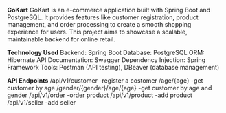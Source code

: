 **GoKart**
GoKart is an e-commerce application built with Spring Boot and PostgreSQL. It provides features like customer registration, product management, and order processing to create a smooth shopping experience for users. This project aims to showcase a scalable, maintainable backend for online retail.

**Technology Used**
Backend: Spring Boot
Database: PostgreSQL
ORM: Hibernate
API Documentation: Swagger
Dependency Injection: Spring Framework
Tools: Postman (API testing), DBeaver (database management)

**API Endpoints**
/api/v1/customer   -register a costomer
/age/{age}         -get customer by age
/gender/{gender}/age/{age} -get customer by age and gender
/api/v1/order      -order product
/api/v1/product    -add product
/api/v1/seller     -add seller

